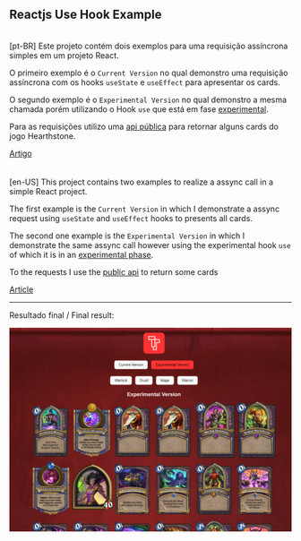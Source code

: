 ## Reactjs Use Hook Example
<br />
[pt-BR]
Este projeto contém dois exemplos para uma requisição assíncrona simples em um projeto React.

O primeiro exemplo é o `Current Version` no qual demonstro uma requisição assíncrona com os hooks `useState` e `useEffect` para apresentar os cards.

O segundo exemplo é o `Experimental Version` no qual demonstro a mesma chamada porém utilizando o Hook `use` que está em fase [experimental](https://github.com/reactjs/rfcs/pull/229).

Para as requisições utilizo uma [api pública](https://rapidapi.com/omgvamp/api/hearthstone) para retornar alguns cards do jogo Hearthstone.

[Artigo](https://www.tautorn.com.br/blog/reactjs-hooks-use)
<br />
<br />
<br />
[en-US]
This project contains two examples to realize a assync call in a simple React project.

The first example is the `Current Version` in which I demonstrate a assync request using `useState` and `useEffect` hooks to presents all cards.

The second one example is the `Experimental Version` in which I demonstrate the same assync call however using the experimental hook `use` of which it is in an [experimental phase](https://github.com/reactjs/rfcs/pull/229).

To the requests I use the [public api](https://rapidapi.com/omgvamp/api/hearthstone) to return some cards 

[Article](https://www.tautorn.com.br/blog/reactjs-hooks-use)
___

Resultado final / Final result:

![](./final-project.png)
